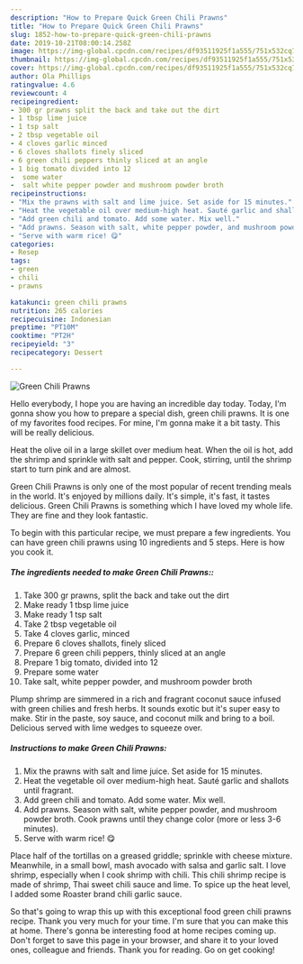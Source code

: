 ```yaml
---
description: "How to Prepare Quick Green Chili Prawns"
title: "How to Prepare Quick Green Chili Prawns"
slug: 1852-how-to-prepare-quick-green-chili-prawns
date: 2019-10-21T08:00:14.258Z
image: https://img-global.cpcdn.com/recipes/df93511925f1a555/751x532cq70/green-chili-prawns-recipe-main-photo.jpg
thumbnail: https://img-global.cpcdn.com/recipes/df93511925f1a555/751x532cq70/green-chili-prawns-recipe-main-photo.jpg
cover: https://img-global.cpcdn.com/recipes/df93511925f1a555/751x532cq70/green-chili-prawns-recipe-main-photo.jpg
author: Ola Phillips
ratingvalue: 4.6
reviewcount: 4
recipeingredient:
- 300 gr prawns split the back and take out the dirt
- 1 tbsp lime juice
- 1 tsp salt
- 2 tbsp vegetable oil
- 4 cloves garlic minced
- 6 cloves shallots finely sliced
- 6 green chili peppers thinly sliced at an angle
- 1 big tomato divided into 12
-  some water
-  salt white pepper powder and mushroom powder broth
recipeinstructions:
- "Mix the prawns with salt and lime juice. Set aside for 15 minutes."
- "Heat the vegetable oil over medium-high heat. Sauté garlic and shallots until fragrant."
- "Add green chili and tomato. Add some water. Mix well."
- "Add prawns. Season with salt, white pepper powder, and mushroom powder broth. Cook prawns until they change color (more or less 3-6 minutes)."
- "Serve with warm rice! 😋"
categories:
- Resep
tags:
- green
- chili
- prawns

katakunci: green chili prawns
nutrition: 265 calories
recipecuisine: Indonesian
preptime: "PT10M"
cooktime: "PT2H"
recipeyield: "3"
recipecategory: Dessert

---
```



![Green Chili Prawns](https://img-global.cpcdn.com/recipes/df93511925f1a555/751x532cq70/green-chili-prawns-recipe-main-photo.jpg)

Hello everybody, I hope you are having an incredible day today. Today, I'm gonna show you how to prepare a special dish, green chili prawns. It is one of my favorites food recipes. For mine, I'm gonna make it a bit tasty. This will be really delicious.

Heat the olive oil in a large skillet over medium heat. When the oil is hot, add the shrimp and sprinkle with salt and pepper. Cook, stirring, until the shrimp start to turn pink and are almost.

Green Chili Prawns is only one of the most popular of recent trending meals in the world. It's enjoyed by millions daily. It's simple, it's fast, it tastes delicious. Green Chili Prawns is something which I have loved my whole life. They are fine and they look fantastic.


To begin with this particular recipe, we must prepare a few ingredients. You can have green chili prawns using 10 ingredients and 5 steps. Here is how you cook it.

##### The ingredients needed to make Green Chili Prawns::

1. Take 300 gr prawns, split the back and take out the dirt
1. Make ready 1 tbsp lime juice
1. Make ready 1 tsp salt
1. Take 2 tbsp vegetable oil
1. Take 4 cloves garlic, minced
1. Prepare 6 cloves shallots, finely sliced
1. Prepare 6 green chili peppers, thinly sliced at an angle
1. Prepare 1 big tomato, divided into 12
1. Prepare  some water
1. Take  salt, white pepper powder, and mushroom powder broth


Plump shrimp are simmered in a rich and fragrant coconut sauce infused with green chilies and fresh herbs. It sounds exotic but it&#39;s super easy to make. Stir in the paste, soy sauce, and coconut milk and bring to a boil. Delicious served with lime wedges to squeeze over. 

##### Instructions to make Green Chili Prawns:

1. Mix the prawns with salt and lime juice. Set aside for 15 minutes.
1. Heat the vegetable oil over medium-high heat. Sauté garlic and shallots until fragrant.
1. Add green chili and tomato. Add some water. Mix well.
1. Add prawns. Season with salt, white pepper powder, and mushroom powder broth. Cook prawns until they change color (more or less 3-6 minutes).
1. Serve with warm rice! 😋


Place half of the tortillas on a greased griddle; sprinkle with cheese mixture. Meanwhile, in a small bowl, mash avocado with salsa and garlic salt. I love shrimp, especially when I cook shrimp with chili. This chili shrimp recipe is made of shrimp, Thai sweet chili sauce and lime. To spice up the heat level, I added some Roaster brand chili garlic sauce. 

So that's going to wrap this up with this exceptional food green chili prawns recipe. Thank you very much for your time. I'm sure that you can make this at home. There's gonna be interesting food at home recipes coming up. Don't forget to save this page in your browser, and share it to your loved ones, colleague and friends. Thank you for reading. Go on get cooking!

